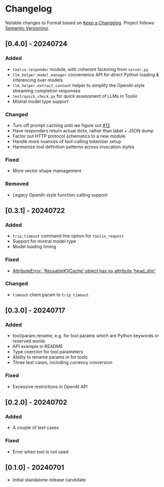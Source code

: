 # Changelog

Notable changes to  Format based on [Keep a Changelog](https://keepachangelog.com/en/1.0.0/). Project follows [Semantic Versioning](https://semver.org/spec/v2.0.0.html).

<!--
## [Unreleased]

-->

## [0.4.0] - 20240724

### Added

- `toolio.responder` module, with coherent factoring from `server.py`
- `llm_helper.model_manager` convenience API for direct Python loading & inferencing over models
- `llm_helper.extract_content` helper to simplify the OpenAI-style streaming completion responses
- `test/quick_check.py` for quick assessment of LLMs in Toolio
- Mistral model type support

### Changed

- Turn off prompt caching until we figure out [#12](https://github.com/OoriData/Toolio/issues/12)
- Have responders return actual dicts, rather than label + JSON dump
- Factor out HTTP protocol schematics to a new module
- Handle more nuances of tool-calling tokenizer setup
- Harmonize tool definition patterns across invocation styles

### Fixed

- More vector shape mamagement

### Removed

- Legacy OpenAI-style function-calling support

## [0.3.1] - 20240722

### Added

- `trip_timeout` command line option for `toolio_request`
- Support for mixtral model type
- Model loading timing

### Fixed

- [AttributeError: 'ReusableKVCache' object has no attribute 'head_dim'](https://github.com/OoriData/Toolio/issues/10)

### Changed

- `timeout` client param to `trip_timeout`

## [0.3.0] - 20240717

### Added

- tool/param.rename, e.g. for tool params which are Python keywords or reserved words
- API example in README
- Type coercion for tool parameters
- Ability to rename params in for tools
- Three test cases, including currency conversion

### Fixed

- Excessive restrictions in OpenAI API

## [0.2.0] - 20240702

### Added

- A couple of test cases

### Fixed

- Error when tool is not used

## [0.1.0] - 20240701

- Initial standalone release candidate
